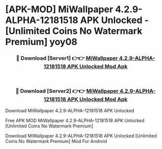 # [APK-MOD] MiWallpaper 4.2.9-ALPHA-12181518 APK Unlocked - [Unlimited Coins No Watermark Premium] yoy08



<div align="center">
<h3>🔴 Download [Server1] 👉👉 <a href="https://momento.my/?title=MiWallpaper_4.2.9-ALPHA-12181518_APK_Unlocked">MiWallpaper 4.2.9-ALPHA-12181518 APK Unlocked Mod Apk</a></h3><br>

<h3>🔴 Download [Server2] 👉👉 <a href="https://momento.my/?title=MiWallpaper_4.2.9-ALPHA-12181518_APK_Unlocked">MiWallpaper 4.2.9-ALPHA-12181518 APK Unlocked Mod Apk</a></h3>
</div>



Download MiWallpaper 4.2.9-ALPHA-12181518 APK Unlocked 

Free APK MOD MiWallpaper 4.2.9-ALPHA-12181518 APK Unlocked [Unlimited Coins No Watermark Premium]

Download MiWallpaper 4.2.9-ALPHA-12181518 APK Unlocked [Unlimited Coins No Watermark Premium] Mod For Android
